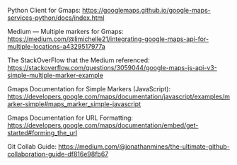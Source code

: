Python Client for Gmaps: https://googlemaps.github.io/google-maps-services-python/docs/index.html

Medium — Multiple markers for Gmaps: https://medium.com/@limichelle21/integrating-google-maps-api-for-multiple-locations-a4329517977a

The StackOverFlow that the Medium referenced: https://stackoverflow.com/questions/3059044/google-maps-js-api-v3-simple-multiple-marker-example

Gmaps Documentation for Simple Markers (JavaScript): https://developers.google.com/maps/documentation/javascript/examples/marker-simple#maps_marker_simple-javascript

Gmaps Documentation for URL Formatting: https://developers.google.com/maps/documentation/embed/get-started#forming_the_url

Git Collab Guide: https://medium.com/@jonathanmines/the-ultimate-github-collaboration-guide-df816e98fb67
